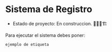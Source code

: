 <h1>Sistema de Registro</h1>

- Estado de proyecto: En construccion. 👷‍♂️🚧🏗️
  
Para ejecutar el sistema debes poner:

```ejemplo de etiqueta```
